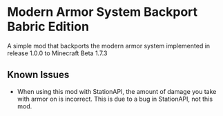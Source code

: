 # Modern Armor System Backport Babric Edition

A simple mod that backports the modern armor system implemented in release 1.0.0 to Minecraft Beta 1.7.3

## Known Issues
* When using this mod with StationAPI, the amount of damage you take with armor on is incorrect. This is due to a bug in StationAPI, not this mod.
